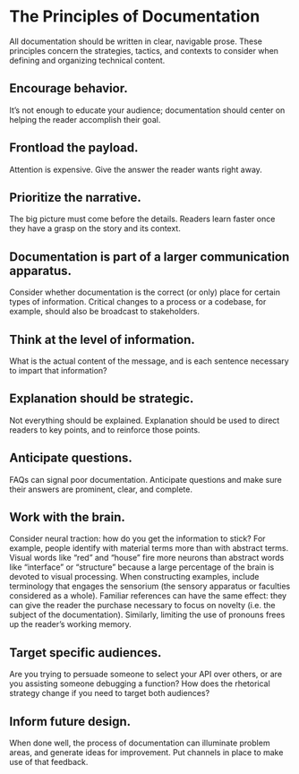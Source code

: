 # The Principles of Documentation

All documentation should be written in clear, navigable prose. These principles concern the strategies, tactics, and contexts to consider when defining and organizing technical content.

## Encourage behavior.

It’s not enough to educate your audience; documentation should center on helping the reader accomplish their goal.

## Frontload the payload.

Attention is expensive. Give the answer the reader wants right away.

## Prioritize the narrative.

The big picture must come before the details. Readers learn faster once they have a grasp on the story and its context.

## Documentation is part of a larger communication apparatus.

Consider whether documentation is the correct (or only) place for certain types of information. Critical changes to a process or a
codebase, for example, should also be broadcast to stakeholders.

## Think at the level of information.

What is the actual content of the message, and is each sentence necessary to impart that information?

## Explanation should be strategic.

Not everything should be explained. Explanation should be used to direct readers to key points, and to reinforce those points.

## Anticipate questions.

FAQs can signal poor documentation. Anticipate questions and make sure their answers are prominent, clear, and complete.

## Work with the brain.

Consider neural traction: how do you get the information to stick? For example, people identify with material terms more than with abstract terms. Visual words like “red” and “house” fire more neurons than abstract words like “interface” or “structure” because a large percentage of the brain is devoted to visual processing. When constructing examples, include terminology that engages the sensorium (the sensory apparatus or faculties considered as a whole). Familiar references can have the same effect: they can give the reader the purchase necessary to focus on novelty (i.e. the subject of the documentation). Similarly, limiting the use of pronouns frees up the reader’s working memory.

## Target specific audiences.

Are you trying to persuade someone to select your API over others, or are you assisting someone debugging a function? How does the rhetorical strategy change if you need to target both audiences?

## Inform future design.

When done well, the process of documentation can illuminate problem areas, and generate ideas for improvement. Put channels in place to make use of that feedback.
